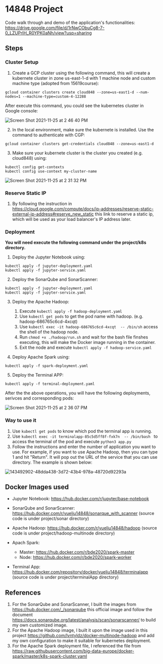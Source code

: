 # 14848 Project

Code walk through and demo of the application's functionalities: https://drive.google.com/file/d/1rNwCObuCg8-7-0_LZUPrIH_R0YPK0aNh/view?usp=sharing
## Steps

### Cluster Setup

1. Create a GCP cluster using the following command, this will create a kubernete cluster in zone us-east-1-d with 1 machine node and custom machine type (adopted from 15619course):

```
gcloud container clusters create cloud848 --zone=us-east1-d --num-nodes=1 --machine-type=custom-4-12288
```
After execute this command, you could see the kubernetes cluster in Google console:

![Screen Shot 2021-11-25 at 2 46 40 PM](https://user-images.githubusercontent.com/53706052/143494467-7f71d0ff-f0c8-4036-8680-ae6010fd4132.png)

2. In the local environment, make sure the kubernete is installed. Use the command to authenticate with CGP:

```
gcloud container clusters get-credentials cloud848 --zone=us-east1-d
```

3. Make sure your kubernete cluster is the cluster you created (e.g. cloud848) using:

```
kubectl config get-contexts
kubectl config use-context my-cluster-name 
```
![Screen Shot 2021-11-25 at 2 31 32 PM](https://user-images.githubusercontent.com/53706052/143494046-c1bb05d0-5c32-4532-baa8-0a3520142452.png)


### Reserve Static IP

1. By following the instruction in https://cloud.google.com/compute/docs/ip-addresses/reserve-static-external-ip-address#reserve_new_static this link to reserve a static ip, which will be used as your load balancer's IP address later.

### Deployment

**You will need execute the following command under the project/k8s directory.**

1. Deploy the Jupyter Notebook using:

```
kubectl apply -f jupyter-deployment.yaml
kubectl apply -f jupyter-service.yaml
```

2. Deploy the SonarQube and SonarScanner:

```
kubectl apply -f jupyter-deployment.yaml
kubectl apply -f jupyter-service.yaml
```

3. Deploy the Apache Hadoop:
    1. Execute `kubectl apply -f hadoop-deployment.yaml`
    2. Use `kubectl get pods` to get the pod name with hadoop. (e.g. hadoop-686765c6cd-4xcqt)
    3. Use `kubectl exec -it hadoop-686765c6cd-4xcqt  -- /bin/sh` access the shell of the hadoop node.
    4. Run `chmod +x ./hadoop/run.sh` and wait for the bash file finshes executing, this will make the Docker image running in the container.
    5. Exit the node and execute `kubectl apply -f hadoop-service.yaml`

4. Deploy Apache Spark using:

```
kubectl apply -f spark-deployment.yaml
```

5. Deploy the Terminal APP:

```
kubectl apply -f terminal-deployment.yaml
```

After the the above operations, you will have the following deployments, serivces and corresponding pods:

![Screen Shot 2021-11-25 at 2 36 07 PM](https://user-images.githubusercontent.com/53706052/143493983-f2d366cd-9622-492c-950f-78ab6b14b1ff.png)

### Way to use it

1. Use `kubectl get pods` to know which pod the terminal app is running.
2. Use `kubectl exec -it terminalapp-85c5d5ff8f-fxk7n  -- /bin/bash ` to access the terminal of the pod and execute `python3 app.py`
3. Follow the instructions and enter the number of application you want to use. For example, if you want to use Apache Hadoop, then you can type 1 and hit "Return". It will pop out the URL of the service that you can use directory. The example is shown below:

![143492902-48dda438-3d72-43b4-978a-48720d92293a](https://user-images.githubusercontent.com/53706052/143493930-13189c39-d569-40e4-b804-2636425acc31.png)

## Docker Images used

- Jupyter Notebook: https://hub.docker.com/r/jupyter/base-notebook

- SonarQube and SonarScanner: https://hub.docker.com/r/yueliu14848/sonarque_with_scanner (source code is under project/sonar directory)

- Apache Hadoop: https://hub.docker.com/r/yueliu14848/hadoop (source code is under project/hadoop-multinode directory)

- Apach Spark:
    - Master: https://hub.docker.com/r/bde2020/spark-master
    - Node:  https://hub.docker.com/r/bde2020/spark-worker
- Terminal App: https://hub.docker.com/repository/docker/yueliu14848/terminalapp (source code is under project/terminalApp directory)

## References

1. For the SonarQube and SonarScanner, I built the images from https://hub.docker.com/_/sonarqube this official image and follow the document https://docs.sonarqube.org/latest/analysis/scan/sonarscanner/ to build my own customized image.
2. For the Apache Hadoop image, I built it upon the image used in this project https://github.com/lvntyldz/docker-multinode-hadoop and add my own configuration to make it suitable for kubernetes deployment.
3. For the Apache Spark deployment file, I referenced the file from https://raw.githubusercontent.com/big-data-europe/docker-spark/master/k8s-spark-cluster.yaml

